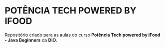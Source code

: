 # POTÊNCIA TECH POWERED BY IFOOD
Repositório criado para as aulas do curso **Potência Tech powered by iFood - Java Beginners** da **DIO**.
